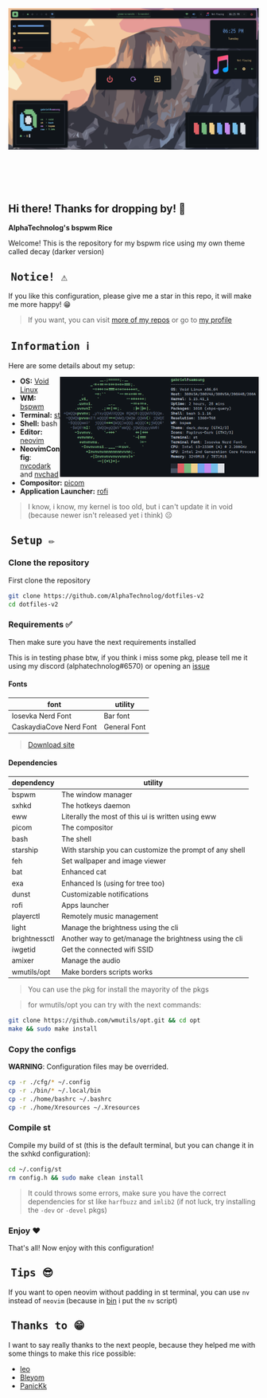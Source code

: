 <!-- inspired by rxyhn's readme -->

<!-- RICE PREVIEW -->
<div align="center">
   <a href="#--------">
      <img src="assets/banner.png" alt="Rice Preview">
   </a>
</div>

<br>

<!-- BADGES -->
<h1>
  <a href="#--------">
    <img alt="" align="left" src="https://img.shields.io/github/stars/AlphaTechnolog/dotfiles-v2?color=f1cf8a&labelColor=f1cf8a&style=for-the-badge"/>
  </a>
  <a href="#--------">
    <img alt="" align="right" src="https://badges.pufler.dev/visits/AlphaTechnolog/dotfiles-v2?style=for-the-badge&color=7ddac5&logoColor=white&labelColor=7ddac5"/>
  </a>
</h1>

<br>

## Hi there! Thanks for dropping by! :blue_heart:
<b>  AlphaTechnolog's bspwm Rice  </b>

Welcome! This is the repository for my bspwm rice using my own theme called decay (darker version)

## ‎ <samp>Notice! ⚠️</samp>

If you like this configuration, please give me a star in this repo, it will make me more happy! 😁

> If you want, you can visit [more of my repos](https://github.com/AlphaTechnolog?tab=repositories) or go to [my profile](https://github.com/AlphaTechnolog)

## ‎ <samp>Information ℹ️</samp>

Here are some details about my setup:

<img src="./assets/neofetch.png" align="right" width="400px"/>

- **OS:** [Void Linux](https://voidlinux.org)
- **WM:** [bspwm](https://github.com/baskerville/bspwm)
- **Terminal:** [st](https://st.suckless.org/)
- **Shell:** bash
- **Editor:** [neovim](https://github.com/neovim/neovim)
- **NeovimConfig**: [nvcodark](https://github.com/AlphaTechnolog/nvcodark) and [nvchad](https://github.com/NvChad/NvChad)
- **Compositor:** [picom](https://github.com/yshui/picom)
- **Application Launcher:** [rofi](https://github.com/davatorium/rofi)

> I know, i know, my kernel is too old, but i can't update it in void (because newer isn't released yet i think) ☹️

<!-- SETUP -->
## ‎ <samp>Setup ✏️</samp>

### Clone the repository

First clone the repository

```sh
git clone https://github.com/AlphaTechnolog/dotfiles-v2
cd dotfiles-v2
```

### Requirements ✅

Then make sure you have the next requirements installed

This is in testing phase btw, if you think i miss some pkg, please tell me it using my discord (alphatechnolog#6570) or opening an [issue](https://github.com/AlphaTechnolog/dotfiles-v2/issues/new)

#### Fonts

| **font** | **utility** |
|----------|-------------|
|Iosevka Nerd Font|Bar font|
|CaskaydiaCove Nerd Font|General Font|

> [Download site](https://www.nerdfonts.com/font-downloads)

#### Dependencies

| **dependency** | **utility** |
|----------------|-------------|
|bspwm|The window manager|
|sxhkd|The hotkeys daemon|
|eww|Literally the most of this ui is written using eww|
|picom|The compositor|
|bash|The shell|
|starship|With starship you can customize the prompt of any shell|
|feh|Set wallpaper and image viewer|
|bat|Enhanced cat|
|exa|Enhanced ls (using for tree too)|
|dunst|Customizable notifications|
|rofi|Apps launcher|
|playerctl|Remotely music management|
|light|Manage the brightness using the cli|
|brightnessctl|Another way to get/manage the brightness using the cli|
|iwgetid|Get the connected wifi SSID|
|amixer|Manage the audio|
|wmutils/opt|Make borders scripts works|

> You can use the pkg for install the mayority of the pkgs

> for wmutils/opt you can try with the next commands:

```sh
git clone https://github.com/wmutils/opt.git && cd opt
make && sudo make install
```

### Copy the configs

**WARNING**: Configuration files may be overrided.

```sh
cp -r ./cfg/* ~/.config
cp -r ./bin/* ~/.local/bin
cp -r ./home/bashrc ~/.bashrc
cp -r ./home/Xresources ~/.Xresources
```

### Compile st

Compile my build of st (this is the default terminal, but you can change it in the sxhkd configuration):

```sh
cd ~/.config/st
rm config.h && sudo make clean install
```

> It could throws some errors, make sure you have the correct dependencies for st like `harfbuzz` and `imlib2` (if not luck, try installing the `-dev` or `-devel` pkgs)

### Enjoy ❤️

That's all! Now enjoy with this configuration!

## ‎ <samp>Tips 😎</samp>

If you want to open neovim without padding in st terminal, you can use `nv` instead of `neovim` (because in [bin](../bin) i put the `nv` script)

## ‎ <samp>Thanks to 😁</samp>

I want to say really thanks to the next people, because they helped me with some things to make this rice possible:

- [leo](https://github.com/justleoo)
- [Bleyom](https://github.com/Bleyom)
- [PanicKk](https://github.com/PanicKk)
